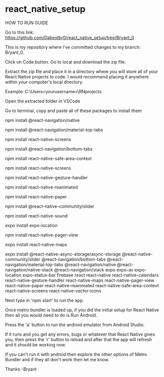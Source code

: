 # react_native_setup
HOW TO RUN GUIDE

Go to this link: https://github.com/Dabestbr0/react_native_setup/tree/Bryant_0

This is my repository where I've committed changes to my branch: Bryant_0.

Click on Code button.
Go to local and download the zip file.

Extract the zip file and place it in a directory where you will store all of your React Native projects to code. I would recommend placing it anywhere within your computer's local directory.

Example: C:\Users\<yourusername>\RNprojects

Open the extracted folder in VSCode


Go to terminal, copy and paste all of these packages to install them

npm install @react-navigation/native 

npm install @react-navigation/material-top-tabs

npm install react-native-screens

npm install @react-navigation/bottom-tabs

npm install react-native-safe-area-context

npm install react-native-screens

npm install react-native-gesture-handler 

npm install react-native-reanimated

npm install react-native-paper

npm install @react-native-community/slider

npm install react-native-sound

expo install expo-location

npm install react-native-pager-view

expo install react-native-maps

expo install @react-native-async-storage/async-storage @react-native-community/slider @react-navigation/bottom-tabs @react-navigation/material-top-tabs @react-navigation/native @react-navigation/native-stack @react-navigation/stack expo expo-av expo-location expo-status-bar firebase react react-native react-native-calendars react-native-gesture-handler react-native-maps react-native-pager-view react-native-paper react-native-reanimated react-native-safe-area-context react-native-screens react-native-vector-icons


Next type in 'npm start' to run the app.

Once metro bundler is loaded up, if you did the initial
setup for React Native then all you would need to do is Run Android.

Press the 'a' button to run the android emulator from Android Studio.


If it runs and you get any errors, bugs or whatever that 
React Native gives you, then press the 'r' button to reload and 
after that the app will refresh and it should be working now. 

If you can't run it with android then explore the other options
of Metro Bundler and if they all don't work then let me know.

Thanks
-Bryant





